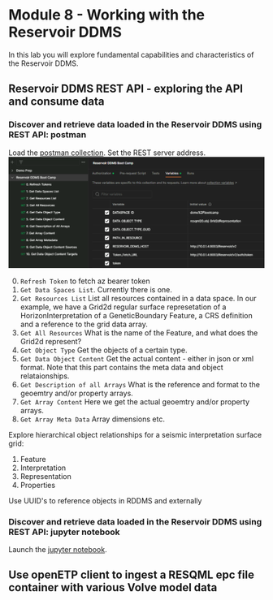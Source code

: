# Module 8 - Working with the Reservoir DDMS

In this lab you will explore fundamental capabilities and characteristics of the Reservoir DDMS. 

## Reservoir DDMS REST API - exploring the API and consume data 
### Discover and retrieve data loaded in the Reservoir DDMS using REST API: postman 

Load the [postman collection](RDDMS_postman_collection.json). Set the REST server address.
![Set the server address](rddms-postman.png)

0. `Refresh Token` to fetch az bearer token
1. `Get Data Spaces List`. Currently there is one. 
2. `Get Resources List` List all resources contained in a data space. In our example, we have a Grid2d regular surface represetation of a HorizonInterpretation of a GeneticBoundary Feature, a CRS definition and a reference to the grid data array.
3. `Get All Resources` What is the name of the Feature, and what does the Grid2d represent? 
4. `Get Object Type` Get the objects of a certain type.
5. `Get Data Object Content` Get the actual content - either in json or xml format. Note that this part contains the meta data and object relataionships.
6. `Get Description of all Arrays` What is the reference and format to the geoemtry and/or property arrays.
7. `Get Array Content` Here we get the actual geoemtry and/or property arrays.
8. `Get Array Meta Data` Array dimensions etc.

Explore hierarchical object relationships for a seismic interpretation surface grid:
1. Feature
2. Interpretation
3. Representation
4. Properties

Use UUID's to reference objects in RDDMS and externally

### Discover and retrieve data loaded in the Reservoir DDMS using REST API: jupyter notebook

Launch the [jupyter notebook](RDDMS_2dgrid.ipynb). 

## Use openETP client to ingest a RESQML epc file container with various Volve model data




